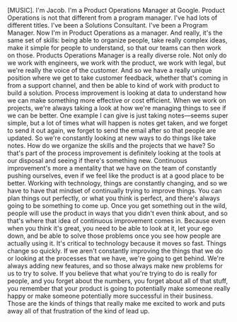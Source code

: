 [MUSIC]. I'm Jacob. I'm a Product Operations Manager at Google. Product
Operations is not that different from a program manager. I've had lots of
different titles. I've been a Solutions Consultant. I've been a Program Manager.
Now I'm in Product Operations as a manager. And really, it's the same set of
skills: being able to organize people, take really complex ideas, make it simple
for people to understand, so that our teams can then work on those. Products
Operations Manager is a really diverse role. Not only do we work with engineers,
we work with the product, we work with legal, but we're really the voice of the
customer. And so we have a really unique position where we get to take customer
feedback, whether that's coming in from a support channel, and then be able to
kind of work with product to build a solution. Process improvement is looking at
data to understand how we can make something more effective or cost efficient.
When we work on projects, we're always taking a look at how we're managing
things to see if we can be better. One example I can give is just taking
notes—seems super simple, but a lot of times what will happen is notes get
taken, and we forget to send it out again, we forget to send the email after so
that people are updated. So we're constantly looking at new ways to do things
like take notes. How do we organize the skills and the projects that we have? So
that's part of the process improvement is definitely looking at the tools at our
disposal and seeing if there's something new. Continuous improvement's more a
mentality that we have on the team of constantly pushing ourselves, even if we
feel like the product is at a good place to be better. Working with technology,
things are constantly changing, and so we have to have that mindset of
continually trying to improve things. You can plan things out perfectly, or what
you think is perfect, and there's always going to be something to come up. Once
you get something out in the wild, people will use the product in ways that you
didn't even think about, and so that's where that idea of continuous improvement
comes in. Because even when you think it's great, you need to be able to look at
it, let your ego down, and be able to solve those problems once you see how
people are actually using it. It's critical to technology because it moves so
fast. Things change so quickly. If we aren't constantly improving the things
that we do or looking at the processes that we have, we're going to get behind.
We're always adding new features, and so those always make new problems for us
to try to solve. If you believe that what you're trying to do is really for
people, and you forget about the numbers, you forget about all of that stuff,
you remember that your product is going to potentially make someone really happy
or make someone potentially more successful in their business. Those are the
kinds of things that really make me excited to work and puts away all of that
frustration of the kind of lead up.